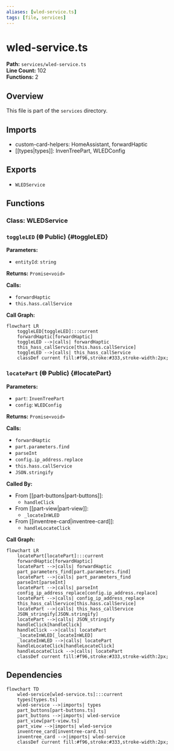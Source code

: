 ```yaml
---
aliases: [wled-service.ts]
tags: [file, services]
---
```


# wled-service.ts

**Path:** `services/wled-service.ts`  
**Line Count:** 102  
**Functions:** 2  

## Overview

This file is part of the `services` directory.

## Imports

- custom-card-helpers: HomeAssistant, forwardHaptic
- [[types|types]]: InvenTreePart, WLEDConfig

## Exports

- `WLEDService`

## Functions

### Class: WLEDService

### `toggleLED` (🌐 Public) {#toggleLED}

**Parameters:**

- `entityId`: `string`

**Returns:** `Promise<void>`

**Calls:**

- `forwardHaptic`
- `this.hass.callService`

**Call Graph:**

```mermaid
flowchart LR
    toggleLED[toggleLED]:::current
    forwardHaptic[forwardHaptic]
    toggleLED -->|calls| forwardHaptic
    this_hass_callService[this.hass.callService]
    toggleLED -->|calls| this_hass_callService
    classDef current fill:#f96,stroke:#333,stroke-width:2px;
```

### `locatePart` (🌐 Public) {#locatePart}

**Parameters:**

- `part`: `InvenTreePart`
- `config`: `WLEDConfig`

**Returns:** `Promise<void>`

**Calls:**

- `forwardHaptic`
- `part.parameters.find`
- `parseInt`
- `config.ip_address.replace`
- `this.hass.callService`
- `JSON.stringify`

**Called By:**

- From [[part-buttons|part-buttons]]:
  - `handleClick`
- From [[part-view|part-view]]:
  - `_locateInWLED`
- From [[inventree-card|inventree-card]]:
  - `handleLocateClick`

**Call Graph:**

```mermaid
flowchart LR
    locatePart[locatePart]:::current
    forwardHaptic[forwardHaptic]
    locatePart -->|calls| forwardHaptic
    part_parameters_find[part.parameters.find]
    locatePart -->|calls| part_parameters_find
    parseInt[parseInt]
    locatePart -->|calls| parseInt
    config_ip_address_replace[config.ip_address.replace]
    locatePart -->|calls| config_ip_address_replace
    this_hass_callService[this.hass.callService]
    locatePart -->|calls| this_hass_callService
    JSON_stringify[JSON.stringify]
    locatePart -->|calls| JSON_stringify
    handleClick[handleClick]
    handleClick -->|calls| locatePart
    _locateInWLED[_locateInWLED]
    _locateInWLED -->|calls| locatePart
    handleLocateClick[handleLocateClick]
    handleLocateClick -->|calls| locatePart
    classDef current fill:#f96,stroke:#333,stroke-width:2px;
```

## Dependencies

```mermaid
flowchart TD
    wled-service[wled-service.ts]:::current
    types[types.ts]
    wled-service -->|imports| types
    part_buttons[part-buttons.ts]
    part_buttons -->|imports| wled-service
    part_view[part-view.ts]
    part_view -->|imports| wled-service
    inventree_card[inventree-card.ts]
    inventree_card -->|imports| wled-service
    classDef current fill:#f96,stroke:#333,stroke-width:2px;
```

